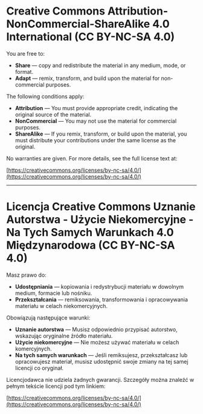
# Creative Commons Attribution-NonCommercial-ShareAlike 4.0 International (CC BY-NC-SA 4.0)

You are free to:

- **Share** — copy and redistribute the material in any medium, mode, or format.
- **Adapt** — remix, transform, and build upon the material for non-commercial purposes.

The following conditions apply:

- **Attribution** — You must provide appropriate credit, indicating the original source of the material.
- **NonCommercial** — You may not use the material for commercial purposes.
- **ShareAlike** — If you remix, transform, or build upon the material, you must distribute your contributions under the same license as the original.

No warranties are given. For more details, see the full license text at:

[https://creativecommons.org/licenses/by-nc-sa/4.0/](https://creativecommons.org/licenses/by-nc-sa/4.0/)

---

# Licencja Creative Commons Uznanie Autorstwa - Użycie Niekomercyjne - Na Tych Samych Warunkach 4.0 Międzynarodowa (CC BY-NC-SA 4.0)

Masz prawo do:

- **Udostępniania** — kopiowania i redystrybucji materiału w dowolnym medium, formacie lub nośniku.
- **Przekształcania** — remiksowania, transformowania i opracowywania materiału w celach niekomercyjnych.

Obowiązują następujące warunki:

- **Uznanie autorstwa** — Musisz odpowiednio przypisać autorstwo, wskazując oryginalne źródło materiału.
- **Użycie niekomercyjne** — Nie możesz używać materiału w celach komercyjnych.
- **Na tych samych warunkach** — Jeśli remiksujesz, przekształcasz lub opracowujesz materiał, musisz udostępnić swoje zmiany na tej samej licencji co oryginał.

Licencjodawca nie udziela żadnych gwarancji. Szczegóły można znaleźć w pełnym tekście licencji pod tym linkiem:

[https://creativecommons.org/licenses/by-nc-sa/4.0/](https://creativecommons.org/licenses/by-nc-sa/4.0/)
